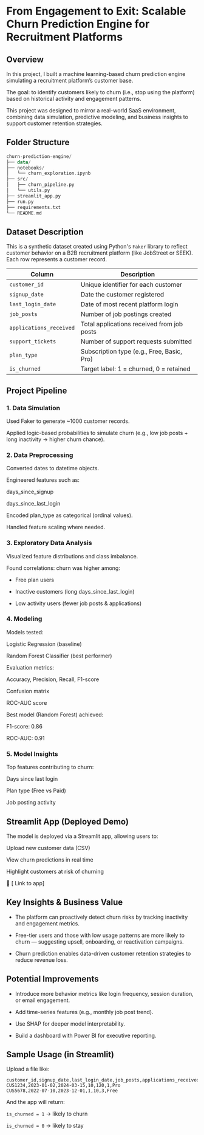 # From Engagement to Exit: Scalable Churn Prediction Engine for Recruitment Platforms

## Overview
In this project, I built a machine learning-based churn prediction engine simulating a recruitment platform’s customer base. 

The goal: to identify customers likely to churn (i.e., stop using the platform) based on historical activity and engagement patterns.

This project was designed to mirror a real-world SaaS environment, combining data simulation, predictive modeling, and business insights to support customer retention strategies.

## Folder Structure 

```kotlin
churn-prediction-engine/
├── data/
├── notebooks/
│   └── churn_exploration.ipynb
├── src/
│   ├── churn_pipeline.py
│   └── utils.py
├── streamlit_app.py
├── run.py
├── requirements.txt
└── README.md
```

##  Dataset Description
This is a synthetic dataset created using Python's `Faker` library to reflect customer behavior on a B2B recruitment platform (like JobStreet or SEEK). Each row represents a customer record.

| Column                  | Description                                |
| ----------------------- | ------------------------------------------ |
| `customer_id`           | Unique identifier for each customer        |
| `signup_date`           | Date the customer registered               |
| `last_login_date`       | Date of most recent platform login         |
| `job_posts`             | Number of job postings created             |
| `applications_received` | Total applications received from job posts |
| `support_tickets`       | Number of support requests submitted       |
| `plan_type`             | Subscription type (e.g., Free, Basic, Pro) |
| `is_churned`            | Target label: 1 = churned, 0 = retained    |

## Project Pipeline
### 1. Data Simulation
Used Faker to generate ~1000 customer records.

Applied logic-based probabilities to simulate churn (e.g., low job posts + long inactivity → higher churn chance).

### 2. Data Preprocessing
Converted dates to datetime objects.

Engineered features such as:

days_since_signup

days_since_last_login

Encoded plan_type as categorical (ordinal values).

Handled feature scaling where needed.

### 3. Exploratory Data Analysis
Visualized feature distributions and class imbalance.

Found correlations: 
churn was higher among:

- Free plan users

- Inactive customers (long days_since_last_login)

- Low activity users (fewer job posts & applications)

### 4. Modeling
Models tested:

Logistic Regression (baseline)

Random Forest Classifier (best performer)

Evaluation metrics:

Accuracy, Precision, Recall, F1-score

Confusion matrix

ROC-AUC score

Best model (Random Forest) achieved:

F1-score: 0.86

ROC-AUC: 0.91

### 5. Model Insights
Top features contributing to churn:

Days since last login

Plan type (Free vs Paid)

Job posting activity

## Streamlit App (Deployed Demo)
The model is deployed via a Streamlit app, allowing users to:

Upload new customer data (CSV)

View churn predictions in real time

Highlight customers at risk of churning

🔗 [ Link to app]

## Key Insights & Business Value
- The platform can proactively detect churn risks by tracking inactivity and engagement metrics.

- Free-tier users and those with low usage patterns are more likely to churn — suggesting upsell, onboarding, or reactivation campaigns.

- Churn prediction enables data-driven customer retention strategies to reduce revenue loss.

## Potential Improvements
- Introduce more behavior metrics like login frequency, session duration, or email engagement.

- Add time-series features (e.g., monthly job post trend).

- Use SHAP for deeper model interpretability.

- Build a dashboard with Power BI for executive reporting.

## Sample Usage (in Streamlit)
Upload a file like:
```csv
customer_id,signup_date,last_login_date,job_posts,applications_received,support_tickets,plan_type
CUS1234,2023-01-02,2024-03-15,10,120,1,Pro
CUS5678,2022-07-10,2023-12-01,1,10,3,Free
```
And the app will return:

`is_churned = 1` → likely to churn

`is_churned = 0` → likely to stay
